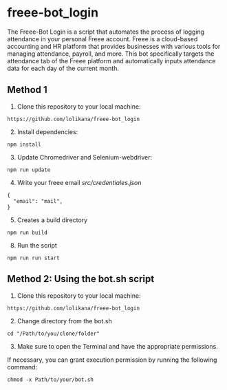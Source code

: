 # freee-bot_login

The Freee-Bot Login is a script that automates the process of logging attendance in your personal Freee account. Freee is a cloud-based accounting and HR platform that provides businesses with various tools for managing attendance, payroll, and more. This bot specifically targets the attendance tab of the Freee platform and automatically inputs attendance data for each day of the current month.

## Method 1

1. Clone this repository to your local machine:

`https://github.com/lolikana/freee-bot_login`

2. Install dependencies:

`npm install`

3. Update Chromedriver and Selenium-webdriver:

`npm run update`

4. Write your freee email <i>src/credentiales.json</i> 

```
{
  "email": "mail",
}

```

5. Creates a build directory  

`npm run build`

8. Run the script

`npm run run start`


## Method 2: Using the bot.sh script

1. Clone this repository to your local machine:

`https://github.com/lolikana/freee-bot_login`

2. Change directory from the bot.sh

`cd "/Path/to/you/clone/folder"`

3. Make sure to open the Terminal and have the appropriate permissions.

If necessary, you can grant execution permission by running the following command:

 `chmod -x Path/to/your/bot.sh` 
